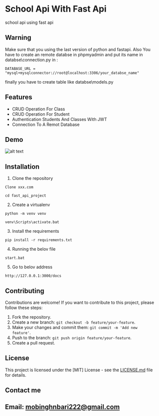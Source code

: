 # School Api With Fast Api

school api using fast api

## Warning
Make sure that you using the last version of python and fastapi.
Also You have to create an remote databse in phpmyadmin and put its name in databse\connection.py in :
```
DATABASE_URL = "mysql+mysqlconnector://root@localhost:3306/your_databse_name"
```
finally you have to create table like databse\models.py

## Features
- CRUD Operation For Class
- CRUD Operation For Student
- Authentication Students And Classes With JWT
- Connection To A Remot Database

## Demo
![alt text](https://uploadkon.ir/uploads/0a9e13_23demo.png)
## Installation
1. Clone the repository
```
Clone xxx.com
```
```
cd fast_api_project
```
2. Create a virtualenv
```
python -m venv venv
```
```
venv\Scripts\activate.bat
```

3. Install the requirements
```
pip install -r requirements.txt
```
4. Running the belov file
```
start.bat
```

5. Go to belov address
```
http://127.0.0.1:3000/docs
```
## Contributing

Contributions are welcome! If you want to contribute to this project, please follow these steps:

1. Fork the repository.
2. Create a new branch: `git checkout -b feature/your-feature`.
3. Make your changes and commit them: `git commit -m 'Add new feature'`.
4. Push to the branch: `git push origin feature/your-feature`.
5. Create a pull request.

## License

This project is licensed under the [MIT] License - see the [LICENSE.md](LICENSE) file for details.

## Contact me
## Email: mobinghnbari222@gmail.com
